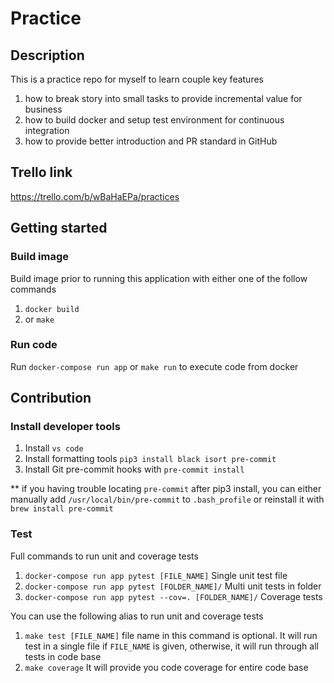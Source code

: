 # Practice

## Description
This is a practice repo for myself to learn couple key features
1. how to break story into small tasks to provide incremental value for business
2. how to build docker and setup test environment for continuous integration
3. how to provide better introduction and PR standard in GitHub

## Trello link
https://trello.com/b/wBaHaEPa/practices

## Getting started

### Build image

Build image prior to running this application with either one of the follow commands
1. `docker build`
2. or `make`

### Run code

Run `docker-compose run app` or `make run` to execute code from docker

## Contribution

### Install developer tools

1. Install `vs code`
2. Install formatting tools `pip3 install black isort pre-commit`
3. Install Git pre-commit hooks with `pre-commit install`

** if you having trouble locating `pre-commit` after pip3 install, you can either manually add `/usr/local/bin/pre-commit` to `.bash_profile` or reinstall it with `brew install pre-commit`

### Test

Full commands to run unit and coverage tests

1. `docker-compose run app pytest [FILE_NAME]` Single unit test file 
2. `docker-compose run app pytest [FOLDER_NAME]/` Multi unit tests in folder 
3. `docker-compose run app pytest --cov=. [FOLDER_NAME]/` Coverage tests 

You can use the following alias to run unit and coverage tests
1. `make test [FILE_NAME]` file name in this command is optional.  It will run test in a single file if `FILE_NAME` is given, otherwise, it will run through all tests in code base
2. `make coverage` It will provide you code coverage for entire code base
